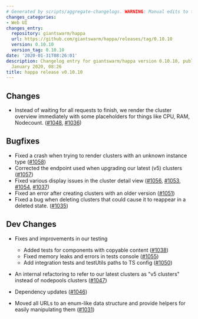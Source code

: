 ```yaml
---
# Generated by scripts/aggregate-changelogs. WARNING: Manual edits to this files will be overwritten.
changes_categories:
- Web UI
changes_entry:
  repository: giantswarm/happa
  url: https://github.com/giantswarm/happa/releases/tag/0.10.10
  version: 0.10.10
  version_tag: 0.10.10
date: '2020-01-31T08:26:01'
description: Changelog entry for giantswarm/happa version 0.10.10, published on 31
  January 2020, 08:26
title: happa release v0.10.10
---
```


## Changes
- Instead of waiting for all requests to finish, we render the cluster overview 
immediately with some placeholders for things like CPU, RAM, Nodecount. ([#1048](https://github.com/giantswarm/happa/pull/1048), [#1036](https://github.com/giantswarm/happa/pull/1036))

## Bugfixes
- Fixed a crash when trying to render clusters with an unknown
instance type ([#1058](https://github.com/giantswarm/happa/pull/1058))
- Corrected the endpoint used when upgrading our latest (v5) clusters ([#1057](https://github.com/giantswarm/happa/pull/1057))
- Fixed various display issues in the cluster detail view ([#1056](https://github.com/giantswarm/happa/pull/1056), [#1053](https://github.com/giantswarm/happa/pull/1053), [#1054](https://github.com/giantswarm/happa/pull/1054), [#1037](https://github.com/giantswarm/happa/pull/1037))
- Fixed an error after creating clusters with an older version ([#1051](https://github.com/giantswarm/happa/pull/1051))
- Fixed a bug when deleting clusters that could cause it to reappear in a deleted state. ([#1035](https://github.com/giantswarm/happa/pull/1035))

## Dev Changes
- Fixes and improvements in our testing
  - Added tests for components with copyable content ([#1038](https://github.com/giantswarm/happa/pull/1038))
  - Fixed memory leaks and errors in tests console ([#1055](https://github.com/giantswarm/happa/pull/1055))
  - Add integration tests and testUtils paths to TS config ([#1050](https://github.com/giantswarm/happa/pull/1050))

- An internal refactoring to refer to our latest clusters as "v5 clusters" instead of 
nodepools clusters ([#1047](https://github.com/giantswarm/happa/pull/1047))

- Dependency updates ([#1046](https://github.com/giantswarm/happa/pull/1046))
- Moved all URLs to an enum-like data structure and provide helpers for easily manipulating them ([#1031](https://github.com/giantswarm/happa/pull/1031))

